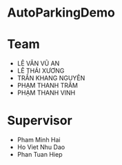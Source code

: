 # AutoParkingDemo

# Team
* LÊ VĂN VŨ AN
* LÊ THÁI XƯƠNG
* TRẦN KHANG NGUYÊN
* PHẠM THANH TRÂM
* PHẠM THANH VINH

# Supervisor
* Pham Minh Hai
* Ho Viet Nhu Dao
* Phan Tuan Hiep
